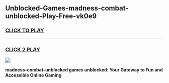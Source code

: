 
## Unblocked-Games-madness-combat-unblocked-Play-Free-vk0e9
<h3>
<a href="https://premium76.site?title=madness-combat-unblocked&ref=19M">CLICK TO PLAY</a></h3>
<hr>

<h3>
<a href="https://premium76.site?title=madness-combat-unblocked&ref=19M">CLICK 2 PLAY</a>
  
</h3>

<a href="https://premium76.site?title=madness-combat-unblocked&ref=19M"><img src="https://clearcache.store/games.png"></a>


**madness-combat-unblocked games unblocked: Your Gateway to Fun and Accessible Online Gaming**

